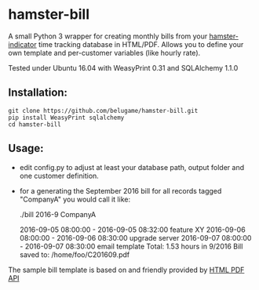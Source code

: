 # hamster-bill

A small Python 3 wrapper for creating monthly bills from your [hamster-indicator](https://apps.ubuntu.com/cat/applications/precise/hamster-indicator/) time tracking database in HTML/PDF. Allows you to define your own template and per-customer variables (like hourly rate).

Tested under Ubuntu 16.04 with WeasyPrint 0.31 and SQLAlchemy 1.1.0

## Installation: 

    git clone https://github.com/belugame/hamster-bill.git
    pip install WeasyPrint sqlalchemy
    cd hamster-bill


## Usage:

- edit config.py to adjust at least your database path, output folder and one customer definition.

- for a generating the September 2016 bill for all records tagged "CompanyA" you would call it like:

    ./bill 2016-9 CompanyA

    2016-09-05 08:00:00 - 2016-09-05 08:32:00  feature XY
    2016-09-06 08:00:00 - 2016-09-06 08:30:00  upgrade server
    2016-09-07 08:00:00 - 2016-09-07 08:30:00  email template
    Total: 1.53 hours in 9/2016
    Bill saved to: /home/foo/C201609.pdf


The sample bill template is based on and friendly provided by [HTML PDF API](https://htmlpdfapi.com/)
